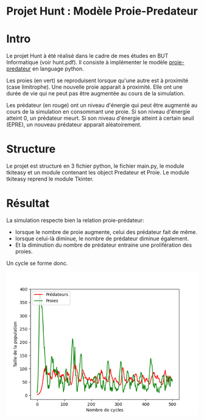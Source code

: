 # Projet Hunt : Modèle Proie-Predateur

# Intro

Le projet Hunt à été réalisé dans le cadre de mes études en BUT Informatique (voir hunt.pdf).
Il consiste à implémenter le modèle [proie-predateur](https://fr.wikipedia.org/wiki/%C3%89quilibres_pr%C3%A9dateurs-proies)
en language python.

Les proies (en vert) se reproduisent lorsque qu'une autre est à proximité (case limitrophe). Une nouvelle proie apparait à proximité.
Elle ont une durée de vie qui ne peut pas être augmentée au cours de la simulation.

Les prédateur (en rouge) ont un niveau d'énergie qui peut être augmenté au cours de la simulation en consommant une proie.
Si son niveau d'énergie atteint 0, un prédateur meurt.
Si son niveau d'énergie atteint à certain seuil (EPRE), un nouveau prédateur apparait aléatoirement.

# Structure

Le projet est structuré en 3 fichier python, le fichier main.py, le module tkiteasy et un module contenant les
object Predateur et Proie.
Le module tkiteasy reprend le module Tkinter.

# Résultat

La simulation respecte bien la relation proie-prédateur:
- lorsque le nombre de proie augmente, celui des prédateur fait de même.
- lorsque celui-là diminue, le nombre de prédateur diminue également.
- Et la diminution du nombre de prédateur entraine une prolifération des proies.

Un cycle se forme donc.

![Evolution des population en fonction du nombre de cycle](Figure_1.png)

